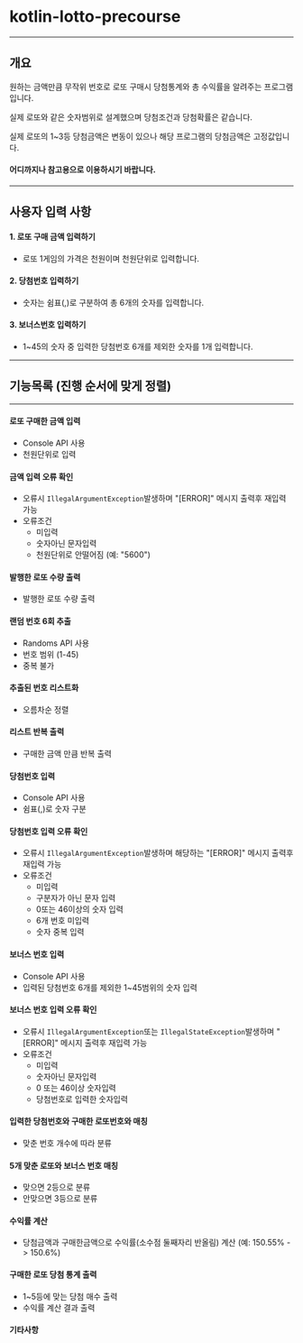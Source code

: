 # kotlin-lotto-precourse

---

## 개요

원하는 금액만큼 무작위 번호로 로또 구매시 당첨통계와 총 수익률을 알려주는 프로그램입니다.

실제 로또와 같은 숫자범위로 설계했으며 당첨조건과 당첨확률은 같습니다.

실제 로또의 1~3등 당첨금액은 변동이 있으나 해당 프로그램의 당첨금액은 고정값입니다.


#### 어디까지나 참고용으로 이용하시기 바랍니다.

---

## 사용자 입력 사항

#### 1. 로또 구매 금액 입력하기

- 로또 1게임의 가격은 천원이며 천원단위로 입력합니다.

#### 2. 당첨번호 입력하기

- 숫자는 쉼표(,)로 구분하여 총 6개의 숫자를 입력합니다.


#### 3. 보너스번호 입력하기

- 1~45의 숫자 중 입력한 당첨번호 6개를 제외한 숫자를 1개 입력합니다. 

---

## 기능목록 (진행 순서에 맞게 정렬)

---

#### 로또 구매한 금액 입력

- Console API 사용
- 천원단위로 입력

#### 금액 입력 오류 확인

- 오류시 `IllegalArgumentException`발생하며 "[ERROR]" 메시지 출력후 재입력 가능
- 오류조건
    - 미입력
    - 숫자아닌 문자입력
    - 천원단위로 안떨어짐 (예: "5600")

#### 발행한 로또 수량 출력

- 발행한 로또 수량 출력

#### 랜덤 번호 6회 추출

- Randoms API 사용
- 번호 범위 (1-45)
- 중복 불가

#### 추출된 번호 리스트화

- 오름차순 정렬

#### 리스트 반복 출력

- 구매한 금액 만큼 반복 출력

#### 당첨번호 입력

- Console API 사용
- 쉼표(,)로 숫자 구분

#### 당첨번호 입력 오류 확인

- 오류시 `IllegalArgumentException`발생하며 해당하는 "[ERROR]" 메시지 출력후 재입력 가능
- 오류조건
  - 미입력
  - 구분자가 아닌 문자 입력
  - 0또는 46이상의 숫자 입력
  - 6개 번호 미입력
  - 숫자 중복 입력


#### 보너스 번호 입력

- Console API 사용
- 입력된 당첨번호 6개를 제외한 1~45범위의 숫자 입력

#### 보너스 번호 입력 오류 확인

- 오류시 `IllegalArgumentException`또는 `IllegalStateException`발생하며 "[ERROR]" 메시지 출력후 재입력 가능
- 오류조건
  - 미입력
  - 숫자아닌 문자입력
  - 0 또는 46이상 숫자입력
  - 당첨번호로 입력한 숫자입력

#### 입력한 당첨번호와 구매한 로또번호와 매칭

- 맞춘 번호 개수에 따라 분류

#### 5개 맞춘 로또와 보너스 번호 매칭

- 맞으면 2등으로 분류
- 안맞으면 3등으로 분류

#### 수익률 계산

- 당첨금액과 구매한금액으로 수익률(소수점 둘째자리 반올림) 계산 (예: 150.55% -> 150.6%)

#### 구매한 로또 당첨 통계 출력

- 1~5등에 맞는 당첨 매수 출력
- 수익률 계산 결과 출력

#### 기타사항